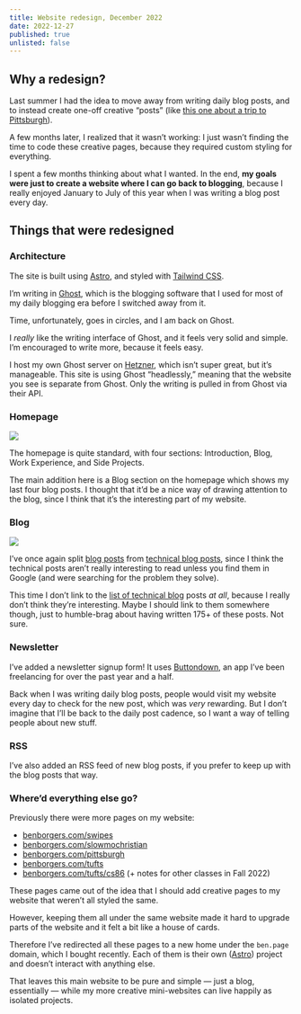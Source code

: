 ```yaml
---
title: Website redesign, December 2022
date: 2022-12-27
published: true
unlisted: false
---
```


## Why a redesign?

Last summer I had the idea to move away from writing daily blog posts, and to instead create one-off creative “posts” (like [this one about a trip to Pittsburgh](https://pittsburgh.ben.page)).

A few months later, I realized that it wasn’t working: I just wasn’t finding the time to code these creative pages, because they required custom styling for everything.

I spent a few months thinking about what I wanted. In the end, **my goals were just to create a website where I can go back to blogging**, because I really enjoyed January to July of this year when I was writing a blog post every day.

## Things that were redesigned

### Architecture

The site is built using [Astro](https://astro.build), and styled with [Tailwind CSS](https://taiwindcss.com).

I’m writing in [Ghost](https://ghost.org), which is the blogging software that I used for most of my daily blogging era before I switched away from it.

Time, unfortunately, goes in circles, and I am back on Ghost.

I _really_ like the writing interface of Ghost, and it feels very solid and simple. I’m encouraged to write more, because it feels easy.

I host my own Ghost server on [Hetzner](https://www.hetzner.com/cloud), which isn’t super great, but it’s manageable. This site is using Ghost “headlessly,” meaning that the website you see is separate from Ghost. Only the writing is pulled in from Ghost via their API.

### Homepage

![](/posts/redesign-december-2022/2022-12-27-at-12.46.58@2x.png)

The homepage is quite standard, with four sections: Introduction, Blog, Work Experience, and Side Projects.

The main addition here is a Blog section on the homepage which shows my last four blog posts. I thought that it’d be a nice way of drawing attention to the blog, since I think that it’s the interesting part of my website.

### Blog

![](/posts/redesign-december-2022/2022-12-27-at-12.47.05@2x.png)

I’ve once again split [blog posts](https://benborgers.com/posts) from [technical blog posts](https://benborgers.com/technical-posts), since I think the technical posts aren’t really interesting to read unless you find them in Google (and were searching for the problem they solve).

This time I don’t link to the [list of technical blog](https://benborgers.com/technical-posts) posts _at all_, because I really don’t think they’re interesting. Maybe I should link to them somewhere though, just to humble-brag about having written 175+ of these posts. Not sure.

### Newsletter

I’ve added a newsletter signup form! It uses [Buttondown](https://buttondown.email), an app I’ve been freelancing for over the past year and a half.

Back when I was writing daily blog posts, people would visit my website every day to check for the new post, which was _very_ rewarding. But I don’t imagine that I’ll be back to the daily post cadence, so I want a way of telling people about new stuff.

### RSS

I’ve also added an RSS feed of new blog posts, if you prefer to keep up with the blog posts that way.

### Where’d everything else go?

Previously there were more pages on my website:

- [benborgers.com/swipes](https://benborgers.com/swipes)
- [benborgers.com/slowmochristian](https://benborgers.com/slowmochristian)
- [benborgers.com/pittsburgh](https://benborgers.com/pittsburgh)
- [benborgers.com/tufts](https://benborgers.com/tufts)
- [benborgers.com/tufts/cs86](https://benborgers.com/tufts/cs86) (+ notes for other classes in Fall 2022)

These pages came out of the idea that I should add creative pages to my website that weren’t all styled the same.

However, keeping them all under the same website made it hard to upgrade parts of the website and it felt a bit like a house of cards.

Therefore I’ve redirected all these pages to a new home under the `ben.page` domain, which I bought recently. Each of them is their own ([Astro](https://astro.build)) project and doesn’t interact with anything else.

That leaves this main website to be pure and simple — just a blog, essentially — while my more creative mini-websites can live happily as isolated projects.
